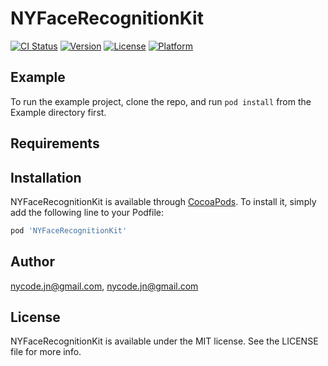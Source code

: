 # NYFaceRecognitionKit

[![CI Status](http://img.shields.io/travis/nycode.jn@gmail.com/NYFaceRecognitionKit.svg?style=flat)](https://travis-ci.org/nycode.jn@gmail.com/NYFaceRecognitionKit)
[![Version](https://img.shields.io/cocoapods/v/NYFaceRecognitionKit.svg?style=flat)](http://cocoapods.org/pods/NYFaceRecognitionKit)
[![License](https://img.shields.io/cocoapods/l/NYFaceRecognitionKit.svg?style=flat)](http://cocoapods.org/pods/NYFaceRecognitionKit)
[![Platform](https://img.shields.io/cocoapods/p/NYFaceRecognitionKit.svg?style=flat)](http://cocoapods.org/pods/NYFaceRecognitionKit)

## Example

To run the example project, clone the repo, and run `pod install` from the Example directory first.

## Requirements

## Installation

NYFaceRecognitionKit is available through [CocoaPods](http://cocoapods.org). To install
it, simply add the following line to your Podfile:

```ruby
pod 'NYFaceRecognitionKit'
```

## Author

nycode.jn@gmail.com, nycode.jn@gmail.com

## License

NYFaceRecognitionKit is available under the MIT license. See the LICENSE file for more info.
